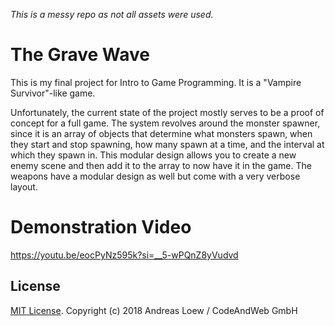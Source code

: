 *This is a messy repo as not all assets were used.*

# The Grave Wave 
This is my final project for Intro to Game Programming. It is a "Vampire Survivor"-like game.

Unfortunately, the current state of the project mostly serves to be a proof of concept for a full game. The system revolves around the monster spawner, since it is an array of objects that determine what monsters spawn, when they start and stop spawning, how many spawn at a time, and the interval at which they spawn in. This modular design allows you to create a new enemy scene and then add it to the array to now have it in the game. The weapons have a modular design as well but come with a very verbose layout.

# Demonstration Video
https://youtu.be/eocPyNz595k?si=__5-wPQnZ8yVudvd
## License

[MIT License](LICENSE). Copyright (c) 2018 Andreas Loew / CodeAndWeb GmbH
